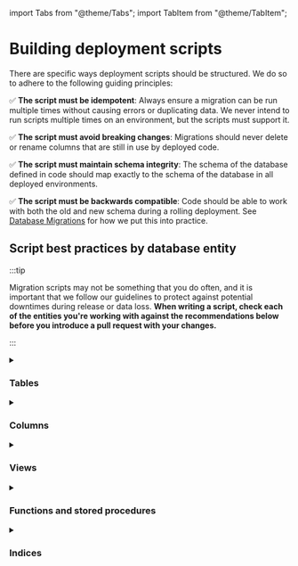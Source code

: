 import Tabs from "@theme/Tabs"; import TabItem from "@theme/TabItem";

# Building deployment scripts

There are specific ways deployment scripts should be structured. We do so to adhere to the following
guiding principles:

:white_check_mark: **The script must be idempotent**: Always ensure a migration can be run multiple
times without causing errors or duplicating data. We never intend to run scripts multiple times on
an environment, but the scripts must support it.

:white_check_mark: **The script must avoid breaking changes**: Migrations should never delete or
rename columns that are still in use by deployed code.

:white_check_mark: **The script must maintain schema integrity**: The schema of the database defined
in code should map exactly to the schema of the database in all deployed environments.

:white_check_mark: **The script must be backwards compatible**: Code should be able to work with
both the old and new schema during a rolling deployment. See
[Database Migrations](../database-migrations/) for how we put this into practice.

## Script best practices by database entity

:::tip

Migration scripts may not be something that you do often, and it is important that we follow our
guidelines to protect against potential downtimes during release or data loss. **When writing a
script, check each of the entities you're working with against the recommendations below before you
introduce a pull request with your changes.**

:::

<details id="tables">
<summary><h3>Tables</h3></summary>

### Creating a table

When creating a table, you must first check if the table exists:

```sql
IF OBJECT_ID('[dbo].[{table_name}]') IS NULL
BEGIN
    CREATE TABLE [dbo].[{table_name}] (
        [Id]                UNIQUEIDENTIFIER NOT NULL,
        ...
        CONSTRAINT [PK_{table_name}] PRIMARY KEY CLUSTERED ([Id] ASC)
    );
END
GO
```

### Deleting a table

When deleting a table, use `IF EXISTS` to avoid an error if the table doesn't exist.

```sql
DROP IF EXISTS [dbo].[{table_name}]
GO
```

</details>

<details id="columns">
<summary><h3>Columns</h3></summary>

### Adding a column to a table

You must first check to see if the column exists before adding it to the table.

```sql
IF COL_LENGTH('[dbo].[{table_name}]', '{column_name}') IS NULL
BEGIN
    ALTER TABLE [dbo].[{table_name}]
        ADD [{column_name}] {DATATYPE} {NULL|NOT NULL};
END
GO
```

#### Nullability

When adding a new `NOT NULL` column to an existing table, please re-evaluate the need for it to
truly be required. Do not be afraid of using Nullable\<T\> primitives in C# and in the application
layer, which is almost always going to be better than taking up unnecessary space in the DB per row
with a default value, especially for new functionality or features where it will take a very long
time to be useful for most row-level data, if at all.

If you do decide to add a `NOT NULL` column, **use a DEFAULT constraint** instead of creating the
column, updating rows and changing the column. This is especially important for the largest tables
like `dbo.User` and `dbo.Cipher`. Our version of SQL Server in Azure uses metadata for default
constraints. This means we can update the default column value **without** updating every row in the
table (which will use a lot of DB I/O).

This is slow:

```sql
IF COL_LENGTH('[dbo].[Table]', 'Column') IS NULL
BEGIN
    ALTER TABLE
        [dbo].[Table]
    ADD
        [Column] INT NULL
END
GO

UPDATE
    [dbo].[Table]
SET
    [Column] = 0
WHERE
    [Column] IS NULL
GO

ALTER TABLE
    [dbo].[Column]
ALTER COLUMN
    [Column] INT NOT NULL
GO
```

This is better:

```sql
IF COL_LENGTH('[dbo].[Table]', 'Column' IS NULL
BEGIN
    ALTER TABLE
        [dbo].[Column]
    ADD
        [Column] INT NOT NULL CONSTRAINT D_Table_Column DEFAULT 0
END
GO
```

#### Column order

When you make corresponding updates to the database schema in code, **always add new columns to the
end of the column list**. Adding columns in between existing ones creates schema disparities between
the schema defined in code and the actual column order in our local, staging, and production
environments, since the column `ADD` will always add to the end of the table definition.

This can cause subtle and hard-to-debug issues, particularly when using non-parameterized SQL that
relies on implicit column order or performing bulk inserts/updates where tools assume column order
consistency.

While well-written code shouldn't depend on column order, some third-party tools and legacy
practices might.

### Changing a column data type

You must wrap the `ALTER TABLE` statement in a conditional block, so that subsequent runs of the
script will not modify the data type again.

```sql
IF EXISTS (
    SELECT *
    FROM INFORMATION_SCHEMA.COLUMNS
    WHERE COLUMN_NAME = '{column_name}' AND
        DATA_TYPE = '{datatype}' AND
        TABLE_NAME = '{table_name}')
BEGIN
    ALTER TABLE [dbo].[{table_name}]
    ALTER COLUMN [{column_name}] {NEW_TYPE} {NULL|NOT NULL}
END
GO
```

### Adjusting metadata

When adjusting a table, you should also check to see if that table is referenced in any views. If
the underlying table in a view has been modified, you should run `sp_refreshview` to re-generate the
view metadata.

```sql
EXECUTE sp_refreshview N'[dbo].[{view_name}]'
GO
```

</details>

<details id="views">
<summary><h3>Views</h3></summary>

### Creating or modifying a view

We recommend using the `CREATE OR ALTER` syntax for adding or modifying a view.

```sql
CREATE OR ALTER VIEW [dbo].[{view_name}]
AS
SELECT
    *
FROM
    [dbo].[{table_name}]
GO
```

### Deleting a view

When deleting a view, use `IF EXISTS` to avoid an error if the table doesn't exist.

```sql
DROP IF EXISTS [dbo].[{view_name}]
GO
```

### Adjusting metadata

When altering views, you may also need to refresh modules (stored procedures or functions) that
reference that view or function so that SQL Server to update its statistics and compiled references
to it.

```sql
IF OBJECT_ID('[dbo].[{procedure_or_function}]') IS NOT NULL
BEGIN
    EXECUTE sp_refreshsqlmodule N'[dbo].[{procedure_or_function}]';
END
GO
```

</details>

<details id="functions-and-sps">
<summary><h3>Functions and stored procedures</h3></summary>

### Creating or modifying a function or stored procedure

We recommend using the `CREATE OR ALTER` syntax for adding or modifying a function or stored
procedure.

```sql
CREATE OR ALTER {PROCEDURE|FUNCTION} [dbo].[{sproc_or_func_name}]
...
GO
```

### Deleting a function or stored procedure

When deleting a function or stored procedure, use `IF EXISTS` to avoid an error if it doesn't exist.

```sql
DROP IF EXISTS [dbo].[{sproc_or_func_name}]
GO
```

:::warning

When changing a stored procedure, ensure that the corresponding
[Entity Framework](../../getting-started/server/database/ef/index.mdx) model is updated.

:::

</details>

<details id="indices">
<summary><h3>Indices</h3></summary>

When creating indexes, especially on heavily used tables, our production database can easily become
offline, unusable, hit 100% CPU and many other bad behaviors. It is often best to do this using
online index builds so as not to lock the underlying table. This may cause the index operation to
take longer, but you will not create an underlying schema table lock which prevents all reads and
connections to the table and instead only locks the table of updates during the operation.

A good example is when creating an index on `dbo.Cipher` or `dbo.OrganizationUser`, those are
heavy-read tables and the locks can cause exceptionally high CPU, wait times and worker exhaustion
in Azure SQL.

```sql
CREATE NONCLUSTERED INDEX [IX_OrganizationUser_UserIdOrganizationIdStatus]
   ON [dbo].[OrganizationUser]([UserId] ASC, [OrganizationId] ASC, [Status] ASC)
   INCLUDE ([AccessAll])
   WITH (ONLINE = ON); -- ** THIS ENSURES ONLINE **
```

</details>
